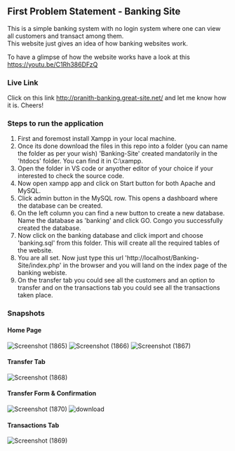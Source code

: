 ## First Problem Statement - Banking Site
This is a simple banking system with no login system where one can view all customers and transact among them.  
This website just gives an idea of how banking websites work.  

To have a glimpse of how the website works have a look at this https://youtu.be/C1Rh386DFzQ

### Live Link
Click on this link http://pranith-banking.great-site.net/ and let me know how it is. Cheers!

### Steps to run the application
1. First and foremost install Xampp in your local machine.
2. Once its done download the files in this repo into a folder (you can name the folder as per your wish) 'Banking-Site' created mandatorily in the 'htdocs' folder. You can find it in C:\xampp.
3. Open the folder in VS code or anyother editor of your choice if your interested to check the source code.
4. Now open xampp app and click on Start button for both Apache and MySQL.
5. Click admin button in the MySQL row. This opens a dashboard where the database can be created.
6. On the left column you can find a new button to create a new database. Name the database as 'banking' and click GO. Congo you successfully created the database.
7. Now click on the banking database and click import and choose 'banking.sql' from this folder. This will create all the required tables of the website.
8. You are all set. Now just type this url 'http://localhost/Banking-Site/index.php' in the browser and you will land on the index page of the banking webiste.
9. On the transfer tab you could see all the customers and an option to transfer and on the transactions tab you could see all the transactions taken place.

### Snapshots
#### Home Page
![Screenshot (1865)](https://user-images.githubusercontent.com/65860350/231559413-075e3dba-8070-4891-a605-6c69601f9a82.png)
![Screenshot (1866)](https://user-images.githubusercontent.com/65860350/231559439-77ef6763-e79c-4745-a61c-2811a1aa17c7.png)
![Screenshot (1867)](https://user-images.githubusercontent.com/65860350/231559472-8e95d217-cea5-420f-a934-a42fa1108a6c.png)
#### Transfer Tab
![Screenshot (1868)](https://user-images.githubusercontent.com/65860350/231559548-ac115d84-4a6f-43b9-853a-a5a4fbc75614.png)
#### Transfer Form & Confirmation
![Screenshot (1870)](https://user-images.githubusercontent.com/65860350/231559640-b19fa2cd-766f-4320-8e39-147a45c17963.png)
![download](https://user-images.githubusercontent.com/65860350/231568289-da84dbe1-48b5-4523-81a8-6ca609db2ce3.png)
#### Transactions Tab
![Screenshot (1869)](https://user-images.githubusercontent.com/65860350/231559769-35198ee9-460e-4323-a295-588e2db9d1b9.png)
